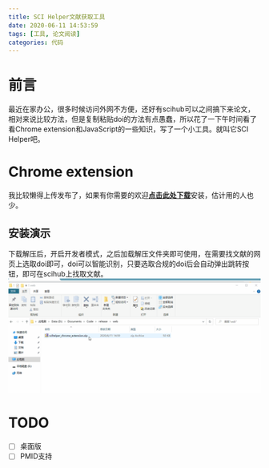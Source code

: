 ```yaml
---
title: SCI Helper文献获取工具
date: 2020-06-11 14:53:59
tags: [工具, 论文阅读]
categories: 代码
---
```

# 前言

最近在家办公，很多时候访问外网不方便，还好有scihub可以之间搞下来论文，相对来说比较方法，但是复制粘贴doi的方法有点愚蠢，所以花了一下午时间看了看Chrome extension和JavaScript的一些知识，写了一个小工具。就叫它SCI Helper吧。

# Chrome extension

我比较懒得上传发布了，如果有你需要的欢迎[**点击此处下载**](https://github.com/Waynehfut/scihubhelper/releases/download/0.0.2/scihelper_chrome_extension.zip)安装，估计用的人也少。

## 安装演示

下载解压后，开启开发者模式，之后加载解压文件夹即可使用，在需要找文献的网页上选取doi即可，doi可以智能识别，只要选取合规的doi后会自动弹出跳转按钮，即可在scihub上找取文献。
![tutorials](https://raw.githubusercontent.com/Waynehfut/scihubhelper/master/supportfile/chrometoolsinstall.gif)

# TODO

- [ ] 桌面版
- [ ] PMID支持
